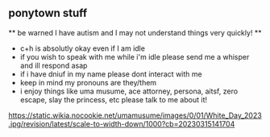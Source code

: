  ## ponytown stuff

** be warned I have autism and I may not understand things very quickly! **

- c+h is absolutly okay even if I am idle
- if you wish to speak with me while i'm idle please send me a whisper and ill respond asap
- if i have dniuf in my name please dont interact with me 
- keep in mind my pronouns are they/them 
- i enjoy things like uma musume, ace attorney, persona, aitsf, zero escape, slay the princess, etc please talk to me about it!

https://static.wikia.nocookie.net/umamusume/images/0/01/White_Day_2023.jpg/revision/latest/scale-to-width-down/1000?cb=20230315141704